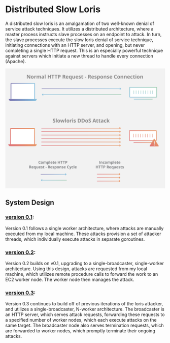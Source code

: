 # Distributed Slow Loris

A distributed slow loris is an amalgamation of two well-known denial of service attack techniques. It utilizes a distributed architecture, where a master process instructs slave processes on an endpoint to attack. In turn, the slave processes execute the slow loris denial of service technique, initiating connections with an HTTP server, and opening, but never completing a single HTTP request. This is an especially powerful technique against servers which initiate a new thread to handle every connection (Apache).

![slow loris](https://github.com/AashrayAnand/Distributed-Slow-Loris/blob/master/Screen%20Shot%202019-10-22%20at%2010.53.29%20AM.png)

## System Design

### [version 0.1](https://github.com/AashrayAnand/Distributed-Slow-Loris/tree/0af0743a584ee2ca8fa2f1a5cae69e419fe29b7a):

Version 0.1 follows a single worker architecture, where attacks are manually executed from my local machine. These attacks provision a set of attacker threads, which individually execute attacks in separate goroutines.

### [version 0.2](https://github.com/AashrayAnand/Distributed-Slow-Loris/tree/c065016402743c7cc42e3dd3312e648e64d73de2):

Version 0.2 builds on v0.1, upgrading to a single-broadcaster, single-worker architecture. Using this design, attacks are requested from my local machine, which utilizes remote procedure calls to forward the work to an EC2 worker node. The worker node then manages the attack.

### [version 0.3](https://github.com/AashrayAnand/Distributed-Slow-Loris/tree/b6b703a93b29255c7cdb0ad3a4146194cda7016c):

Version 0.3 continues to build off of previous iterations of the loris attacker, and utilizes a single-broadcaster, N-worker architecture. The broadcaster is an HTTP server, which serves attack requests, forwarding these requests to a specified number of worker nodes, which each execute attacks on the same target. The broadcaster node also serves termination requests, which are forwarded to worker nodes, which promptly terminate their ongoing attacks.
